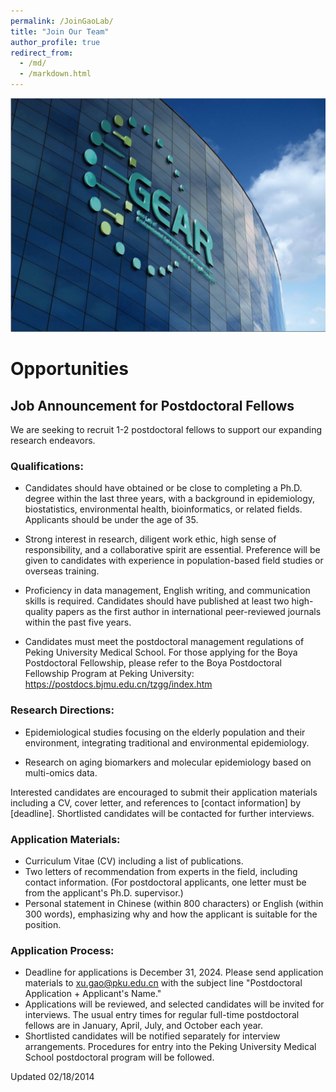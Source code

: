```yaml
---
permalink: /JoinGaoLab/
title: "Join Our Team"
author_profile: true
redirect_from: 
  - /md/
  - /markdown.html
---
```


![](GaoLabLogo.png) 

# Opportunities

## Job Announcement for Postdoctoral Fellows

We are seeking to recruit 1-2 postdoctoral fellows to support our expanding research endeavors.

### Qualifications:

* Candidates should have obtained or be close to completing a Ph.D. degree within the last three years, with a background in epidemiology, biostatistics, environmental health, bioinformatics, or related fields. Applicants should be under the age of 35.

* Strong interest in research, diligent work ethic, high sense of responsibility, and a collaborative spirit are essential. Preference will be given to candidates with experience in population-based field studies or overseas training.

* Proficiency in data management, English writing, and communication skills is required. Candidates should have published at least two high-quality papers as the first author in international peer-reviewed journals within the past five years.

* Candidates must meet the postdoctoral management regulations of Peking University Medical School. For those applying for the Boya Postdoctoral Fellowship, please refer to the Boya Postdoctoral Fellowship Program at Peking University: https://postdocs.bjmu.edu.cn/tzgg/index.htm

### Research Directions:

* Epidemiological studies focusing on the elderly population and their environment, integrating traditional and environmental epidemiology.

* Research on aging biomarkers and molecular epidemiology based on multi-omics data.

Interested candidates are encouraged to submit their application materials including a CV, cover letter, and references to [contact information] by [deadline]. Shortlisted candidates will be contacted for further interviews.

### Application Materials:

* Curriculum Vitae (CV) including a list of publications.
* Two letters of recommendation from experts in the field, including contact information. (For postdoctoral applicants, one letter must be from the applicant's Ph.D. supervisor.)
* Personal statement in Chinese (within 800 characters) or English (within 300 words), emphasizing why and how the applicant is suitable for the position.

### Application Process:

* Deadline for applications is December 31, 2024. Please send application materials to xu.gao@pku.edu.cn with the subject line "Postdoctoral Application + Applicant's Name."
* Applications will be reviewed, and selected candidates will be invited for interviews. The usual entry times for regular full-time postdoctoral fellows are in January, April, July, and October each year.
* Shortlisted candidates will be notified separately for interview arrangements. Procedures for entry into the Peking University Medical School postdoctoral program will be followed.

Updated 02/18/2014 

